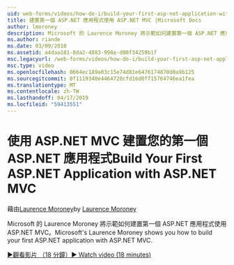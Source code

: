 ```yaml
---
uid: web-forms/videos/how-do-i/build-your-first-asp-net-application-with-asp-net-mvc
title: 建置第一個 ASP.NET 應用程式使用 ASP.NET MVC |Microsoft Docs
author: lmoroney
description: Microsoft 的 Laurence Moroney 將示範如何建置第一個 ASP.NET 應用程式使用 ASP.NET MVC。
ms.author: riande
ms.date: 03/09/2010
ms.assetid: a4daa181-8da2-4883-998e-d08f34259b1f
msc.legacyurl: /web-forms/videos/how-do-i/build-your-first-asp-net-application-with-asp-net-mvc
msc.type: video
ms.openlocfilehash: 0664ec189a03c15e74d81e6476174870d0a9b125
ms.sourcegitcommit: 0f1119340e4464720cfd16d0ff15764746ea1fea
ms.translationtype: MT
ms.contentlocale: zh-TW
ms.lasthandoff: 04/17/2019
ms.locfileid: "59413551"
---
```

# <a name="build-your-first-aspnet-application-with-aspnet-mvc"></a><span data-ttu-id="1de1d-103">使用 ASP.NET MVC 建置您的第一個 ASP.NET 應用程式</span><span class="sxs-lookup"><span data-stu-id="1de1d-103">Build Your First ASP.NET Application with ASP.NET MVC</span></span>

<span data-ttu-id="1de1d-104">藉由[Laurence Moroney](https://github.com/lmoroney)</span><span class="sxs-lookup"><span data-stu-id="1de1d-104">by [Laurence Moroney](https://github.com/lmoroney)</span></span>

<span data-ttu-id="1de1d-105">Microsoft 的 Laurence Moroney 將示範如何建置第一個 ASP.NET 應用程式使用 ASP.NET MVC。</span><span class="sxs-lookup"><span data-stu-id="1de1d-105">Microsoft's Laurence Moroney shows you how to build your first ASP.NET application with ASP.NET MVC.</span></span>

[<span data-ttu-id="1de1d-106">&#9654;觀看影片 （18 分鐘）</span><span class="sxs-lookup"><span data-stu-id="1de1d-106">&#9654; Watch video (18 minutes)</span></span>](https://channel9.msdn.com/Blogs/ASP-NET-Site-Videos/build-your-first-asp-net-application-with-asp-net-mvc)
